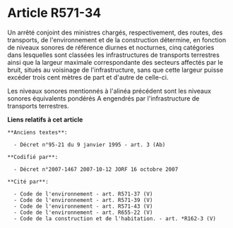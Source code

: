 # Article R571-34

Un arrêté conjoint des ministres chargés, respectivement, des routes, des transports, de l'environnement et de la
construction détermine, en fonction de niveaux sonores de référence diurnes et nocturnes, cinq catégories dans lesquelles
sont classées les infrastructures de transports terrestres ainsi que la largeur maximale correspondante des secteurs affectés
par le bruit, situés au voisinage de l'infrastructure, sans que cette largeur puisse excéder trois cent mètres de part et
d'autre de celle-ci.

Les niveaux sonores mentionnés à l'alinéa précédent sont les niveaux sonores équivalents pondérés A engendrés par
l'infrastructure de transports terrestres.

**Liens relatifs à cet article**

	**Anciens textes**:

	  - Décret n°95-21 du 9 janvier 1995 - art. 3 (Ab)

	**Codifié par**:

	  - Décret n°2007-1467 2007-10-12 JORF 16 octobre 2007

	**Cité par**:

	  - Code de l'environnement - art. R571-37 (V)
	  - Code de l'environnement - art. R571-39 (V)
	  - Code de l'environnement - art. R571-43 (V)
	  - Code de l'environnement - art. R655-22 (V)
	  - Code de la construction et de l'habitation. - art. *R162-3 (V)
